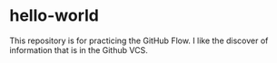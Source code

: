# hello-world
This repository is for practicing the GitHub Flow.
I like the discover of information that is in the Github VCS. 
